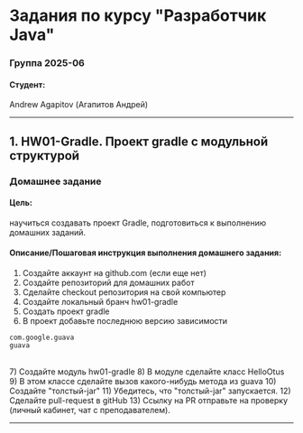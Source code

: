 #  Задания по курсу "Разработчик Java"


### Группа 2025-06

#### Студент:<br>
Andrew Agapitov (Агапитов Андрей)


---


## 1. HW01-Gradle. Проект gradle с модульной структурой
### Домашнее задание
#### Цель:
научиться создавать проект Gradle, подготовиться к выполнению домашних заданий.

#### Описание/Пошаговая инструкция выполнения домашнего задания:
1) Создайте аккаунт на github.com (если еще нет)
2) Создайте репозиторий для домашних работ
3) Сделайте checkout репозитория на свой компьютер
4) Создайте локальный бранч hw01-gradle
5) Создать проект gradle
6) В проект добавьте последнюю версию зависимости
```
com.google.guava
guava
```
<br>
7) Создайте модуль hw01-gradle
8) В модуле сделайте класс HelloOtus
9) В этом классе сделайте вызов какого-нибудь метода из guava
10) Создайте "толстый-jar"
11) Убедитесь, что "толстый-jar" запускается.
12) Сделайте pull-request в gitHub
13) Ссылку на PR отправьте на проверку (личный кабинет, чат с преподавателем).

---
